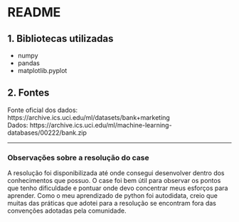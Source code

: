 <h1>README</h1>
<h2>1. Bibliotecas utilizadas</h2>
<ul>
  <li>numpy</li>
  <li>pandas</li>
  <li>matplotlib.pyplot</li>
</ul>
<h2>2. Fontes</h2>
  Fonte oficial dos dados: https://archive.ics.uci.edu/ml/datasets/bank+marketing <br>
  Dados: https://archive.ics.uci.edu/ml/machine-learning-databases/00222/bank.zip
<hr>
<h3>Observações sobre a resolução do case</h3>
  A resolução foi disponibilizada até onde consegui desenvolver dentro dos conhecimentos que possuo. O case foi bem útil para observar os pontos que tenho dificuldade e pontuar onde devo concentrar meus esforços para aprender. Como o meu aprendizado de python foi autodidata, creio que muitas das práticas que adotei para a resolução se encontram fora das convenções adotadas pela comunidade.
